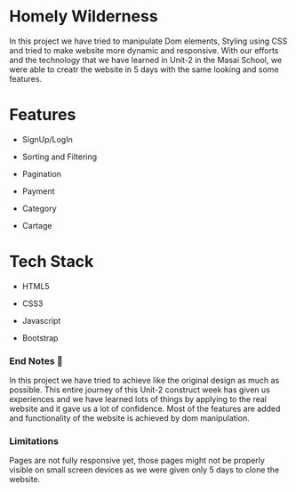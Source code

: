 # Homely Wilderness

In this project we have tried to manipulate Dom elements, Styling using CSS and tried to make website more dynamic and responsive. With our  efforts and the technology that we have learned in Unit-2 in the Masai School, we were able to creatr the website in 5 days with the same looking and some features.


# Features

   - SignUp/LogIn

   - Sorting and Filtering

   - Pagination

   - Payment 

   - Category

   - Cartage


# Tech Stack

   - HTML5

   - CSS3

   - Javascript

   - Bootstrap

### End Notes 📑

In this project we have tried to achieve like the  original design as much as possible. This entire journey of this Unit-2 construct week has given us experiences and we have learned lots of things by applying to the real website and it gave us a lot of confidence. Most of the features are added and functionality of the website is achieved by dom manipulation.

### Limitations

Pages are not fully responsive yet, those pages might not be properly visible on small screen devices as we were given only 5 days to clone the website.


